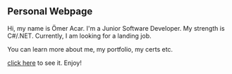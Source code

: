 ## Personal Webpage
Hi, my name is Ömer Acar. I'm a Junior Software Developer. My strength is C#/.NET. Currently, I am looking for a landing job.

You can learn more about me, my portfolio, my certs etc.

[click here](https://acar-o.github.io/omer-webpage/) to see it. Enjoy!
